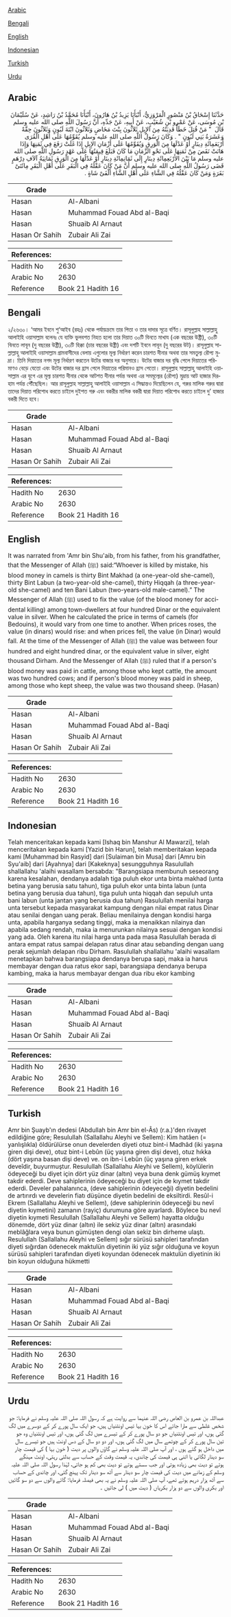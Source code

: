 [Arabic](#arabic)

[Bengali](#bengali)

[English](#english)

[Indonesian](#indonesian)

[Turkish](#turkish)

[Urdu](#urdu)

## Arabic


<div dir="rtl" lang="ar" style={{fontSize:'larger',backgroundColor:'#f8f9fa',padding:20}}>
حَدَّثَنَا إِسْحَاقُ بْنُ مَنْصُورٍ الْمَرْوَزِيُّ، أَنْبَأَنَا يَزِيدُ بْنُ هَارُونَ، أَنْبَأَنَا مُحَمَّدُ بْنُ رَاشِدٍ، عَنْ سُلَيْمَانَ بْنِ مُوسَى، عَنْ عَمْرِو بْنِ شُعَيْبٍ، عَنْ أَبِيهِ، عَنْ جَدِّهِ، أَنَّ رَسُولَ اللَّهِ صلى الله عليه وسلم قَالَ ‏ "‏ مَنْ قُتِلَ خَطَأً فَدِيَتُهُ مِنَ الإِبِلِ ثَلاَثُونَ بِنْتَ مَخَاضٍ وَثَلاَثُونَ ابْنَةَ لَبُونٍ وَثَلاَثُونَ حِقَّةً وَعَشَرَةُ بَنِي لَبُونٍ ‏"‏ ‏.‏ وَكَانَ رَسُولُ اللَّهِ صلى الله عليه وسلم يُقَوِّمُهَا عَلَى أَهْلِ الْقُرَى أَرْبَعَمِائَةِ دِينَارٍ أَوْ عَدْلَهَا مِنَ الْوَرِقِ وَيُقَوِّمُهَا عَلَى أَزْمَانِ الإِبِلِ إِذَا غَلَتْ رَفَعَ فِي ثَمَنِهَا وَإِذَا هَانَتْ نَقَصَ مِنْ ثَمَنِهَا عَلَى نَحْوِ الزَّمَانِ مَا كَانَ فَبَلَغَ قِيمَتُهَا عَلَى عَهْدِ رَسُولِ اللَّهِ صلى الله عليه وسلم مَا بَيْنَ الأَرْبَعِمِائَةِ دِينَارٍ إِلَى ثَمَانِمِائَةِ دِينَارٍ أَوْ عَدْلُهَا مِنَ الْوَرِقِ ثَمَانِيَةُ آلاَفِ دِرْهَمٍ قَضَى رَسُولُ اللَّهِ صلى الله عليه وسلم أَنَّ مَنْ كَانَ عَقْلُهُ فِي الْبَقَرِ عَلَى أَهْلِ الْبَقَرِ مِائَتَىْ بَقَرَةٍ وَمَنْ كَانَ عَقْلُهُ فِي الشَّاءِ عَلَى أَهْلِ الشَّاءِ أَلْفَىْ شَاةٍ ‏.‏
</div>
<div style={{backgroundColor:'#f8f9fa',padding:20, marginBottom: 10}}><table> <thead> <tr> <th>Grade</th> <th></th> </tr> </thead> <tbody> <tr><td>Hasan</td><td>Al-Albani</td></tr><tr><td>Hasan</td><td>Muhammad Fouad Abd al-Baqi</td></tr><tr><td>Hasan</td><td>Shuaib Al Arnaut</td></tr><tr><td>Hasan Or Sahih</td><td>Zubair Ali Zai</td></tr></tbody></table><table> <thead> <tr> <th>References:</th> <th></th> </tr> </thead> <tbody><tr><td>Hadith No</td><td>2630</td></tr><tr><td>Arabic No</td><td>2630</td></tr><tr><td>Reference</td><td>Book 21 Hadith 16</td></tr></tbody></table></div>

## Bengali


<div dir="ltr" lang="bn" style={{fontSize:'larger',backgroundColor:'#f8f9fa',padding:20}}>
২/২৬৩০। ‘আমর ইবনে শু‘আইব (রহঃ) থেকে পর্যায়ক্রমে তার পিতা ও তার দাদার সূত্রে বর্ণিত। রাসূলুল্লাহ সাল্লাল্লাহু আলাইহি ওয়াসাল্লাম বলেনঃ যে ব্যক্তি ভুলবশত নিহত হলো তার দিয়াত ৩০টি বিনতে মাখায (এক বছরের উষ্ট্রী), ৩০টি বিনতে লাবূন (দু বছরের উষ্ট্রী), ৩০টি হিক্কা (চার বছরের উষ্ট্রী) এবং দশটি ইবনে লাবূন (দু বছরের উট)। রাসূলুল্লাহ সাল্লাল্লাহু আলাইহি ওয়াসাল্লাম গ্রামবাসীদের বেলায় এগুলোর মূল্য নির্ধারণ করেন চারশত দীনার অথবা তার সমতুল্য রৌপ্য মুদ্রা। তিনি দিয়াতের নগদ মূল্য নির্ধারণ করতেন উটের বাজার দর অনুসারে। উটের বাজার দর বৃদ্ধি পেলে দিয়াতের পরিমাণও বেড়ে যেতো এবং উটের বাজার দর হ্রাস পেলে দিয়াতের পরিমানও হ্রাস পেতো। রাসূলুল্লাহ সাল্লাল্লাহু আলাইহি ওয়াসাল্লাম এর যুগে এর মূল্য চারশত দীনার থেকে আটশত দীনার পর্যন্ত অথবা এর সমমূল্যের (রৌপ্য) মুদ্রায় আট হাজার দিরহাম পর্যন্ত পৌঁছেছিল। আর রাসূলুল্লাহ সাল্লাল্লাহু আলাইহি ওয়াসাল্লাম এ সিদ্ধান্তও দিয়েছিলেন যে, গরুর মালিক গরুর দ্বারা তাদের দিয়াত পরিশোধ করতে চাইলে দুইশত গরু এবং বকরীর মালিক বকরী দ্বারা দিয়াত পরিশোধ করতে চাইলে দু’ হাজার বকরী দিতে হবে।
</div>
<div style={{backgroundColor:'#f8f9fa',padding:20, marginBottom: 10}}><table> <thead> <tr> <th>Grade</th> <th></th> </tr> </thead> <tbody> <tr><td>Hasan</td><td>Al-Albani</td></tr><tr><td>Hasan</td><td>Muhammad Fouad Abd al-Baqi</td></tr><tr><td>Hasan</td><td>Shuaib Al Arnaut</td></tr><tr><td>Hasan Or Sahih</td><td>Zubair Ali Zai</td></tr></tbody></table><table> <thead> <tr> <th>References:</th> <th></th> </tr> </thead> <tbody><tr><td>Hadith No</td><td>2630</td></tr><tr><td>Arabic No</td><td>2630</td></tr><tr><td>Reference</td><td>Book 21 Hadith 16</td></tr></tbody></table></div>

## English


<div dir="ltr" lang="en" style={{fontSize:'larger',backgroundColor:'#f8f9fa',padding:20}}>
It was narrated from 'Amr bin Shu'aib, from his father, from his grandfather, that the Messenger of Allah (ﷺ) said:“Whoever is killed by mistake, his blood money in camels is thirty Bint Makhad (a one-year-old she-camel), thirty Bint Labun (a two-year-old she-camel), thirty Hiqqah (a three-year-old she-camel) and ten Bani Labun (two-years-old male-camel).” The Messenger of Allah (ﷺ) used to fix the value (of the blood money for accidental killing) among town-dwellers at four hundred Dinar or the equivalent value in silver. When he calculated the price in terms of camels (for Bedouins), it would vary from one time to another. When prices roses, the value (in dinars) would rise: and when prices fell, the value (in Dinar) would fall. At the time of the Messenger of Allah (ﷺ) the value was between four hundred and eight hundred dinar, or the equivalent value in silver, eight thousand Dirham. And the Messenger of Allah (ﷺ) ruled that if a person's blood money was paid in cattle, among those who kept cattle, the amount was two hundred cows; and if person's blood money was paid in sheep, among those who kept sheep, the value was two thousand sheep. (Hasan)
</div>
<div style={{backgroundColor:'#f8f9fa',padding:20, marginBottom: 10}}><table> <thead> <tr> <th>Grade</th> <th></th> </tr> </thead> <tbody> <tr><td>Hasan</td><td>Al-Albani</td></tr><tr><td>Hasan</td><td>Muhammad Fouad Abd al-Baqi</td></tr><tr><td>Hasan</td><td>Shuaib Al Arnaut</td></tr><tr><td>Hasan Or Sahih</td><td>Zubair Ali Zai</td></tr></tbody></table><table> <thead> <tr> <th>References:</th> <th></th> </tr> </thead> <tbody><tr><td>Hadith No</td><td>2630</td></tr><tr><td>Arabic No</td><td>2630</td></tr><tr><td>Reference</td><td>Book 21 Hadith 16</td></tr></tbody></table></div>

## Indonesian


<div dir="ltr" lang="id" style={{fontSize:'larger',backgroundColor:'#f8f9fa',padding:20}}>
Telah menceritakan kepada kami [Ishaq bin Manshur Al Mawarzi], telah menceritakan kepada kami [Yazid bin Harun], telah memberitakan kepada kami [Muhammad bin Rasyid] dari [Sulaiman bin Musa] dari [Amru bin Syu'aib] dari [Ayahnya] dari [Kakeknya] sesungguhnya Rasulullah shallallahu 'alaihi wasallam bersabda: "Barangsiapa membunuh seseorang karena kesalahan, dendanya adalah tiga puluh ekor unta binta makhad (unta betina yang berusia satu tahun), tiga puluh ekor unta binta labun (unta betina yang berusia dua tahun), tiga puluh unta hiqqah dan sepuluh unta bani labun (unta jantan yang berusia dua tahun) Rasulullah menilai harga unta tersebut kepada masyarakat kampung dengan nilai empat ratus Dinar atau senilai dengan uang perak. Beliau menilainya dengan kondisi harga unta, apabila harganya sedang tinggi, maka ia menaikkan nilainya dan apabila sedang rendah, maka ia menurunkan nilainya sesuai dengan kondisi yang ada. Oleh karena itu nilai harga unta pada masa Rasulullah berada di antara empat ratus sampai delapan ratus dinar atau sebanding dengan uang perak sejumlah delapan ribu Dirham. Rasulullah shallallahu 'alaihi wasallam menetapkan bahwa barangsiapa dendanya berupa sapi, maka ia harus membayar dengan dua ratus ekor sapi, barangsiapa dendanya berupa kambing, maka ia harus membayar dengan dua ribu ekor kambing
</div>
<div style={{backgroundColor:'#f8f9fa',padding:20, marginBottom: 10}}><table> <thead> <tr> <th>Grade</th> <th></th> </tr> </thead> <tbody> <tr><td>Hasan</td><td>Al-Albani</td></tr><tr><td>Hasan</td><td>Muhammad Fouad Abd al-Baqi</td></tr><tr><td>Hasan</td><td>Shuaib Al Arnaut</td></tr><tr><td>Hasan Or Sahih</td><td>Zubair Ali Zai</td></tr></tbody></table><table> <thead> <tr> <th>References:</th> <th></th> </tr> </thead> <tbody><tr><td>Hadith No</td><td>2630</td></tr><tr><td>Arabic No</td><td>2630</td></tr><tr><td>Reference</td><td>Book 21 Hadith 16</td></tr></tbody></table></div>

## Turkish


<div dir="ltr" lang="tr" style={{fontSize:'larger',backgroundColor:'#f8f9fa',padding:20}}>
Amr bin Şuayb'ın dedesi (Abdullah bin Amr bin el-Âs) (r.a.)'den rivayet edildiğine göre; Resulullah (Sallallahu Aleyhi ve Sellem): Kim hatâen (= yanlışlıkla) öldürülürse onun develerden diyeti otuz bint-i Madhâd (iki yaşına giren dişi deve), otuz bint-i Lebûn (üç yaşına giren dişi deve), otuz hıkka (dört yaşına basan dişi deve) ve. on ibn-i Lebûn (üç yaşına giren erkek deveîdir, buyurmuştur. Resulullah (Sallallahu Aleyhi ve Sellem), köylülerin ödeyeceği bu diyet için dört yüz dinar (altın) veya buna denk gümüş kıymet takdir ederdi. Deve sahiplerinin ödeyeceği bu diyet için de kıymet takdir ederdi. Develer pahalanınca, (deve sahiplerinin ödeyeceği) diyetin bedelini de artırırdı ve develerin fiatı düşünce diyetin bedelini de eksiltirdi. Resûl-i Ekrem (Sallallahu Aleyhi ve Sellem), (deve sahiplerinin ödeyeceği bu nevî diyetin kıymetini) zamanın (rayiç) durumuna göre ayarlardı. Böylece bu nevî diyetin kıymeti Resulullah (Sallallahu Aleyhi ve Sellem) hayatta olduğu dönemde, dört yüz dinar (altın) ile sekiz yüz dinar (altın) arasındaki meblâğlara veya bunun gümüşten dengi olan sekiz bin dirheme ulaştı. Resulullah (Sallallahu Aleyhi ve Sellem) sığır sürüsü sahipleri tarafından diyeti sığırdan ödenecek maktulün diyetinin iki yüz sığır olduğuna ve koyun sürüsü sahipleri tarafından diyeti koyundan ödenecek maktulün diyetinin iki bin koyun olduğuna hükmetti
</div>
<div style={{backgroundColor:'#f8f9fa',padding:20, marginBottom: 10}}><table> <thead> <tr> <th>Grade</th> <th></th> </tr> </thead> <tbody> <tr><td>Hasan</td><td>Al-Albani</td></tr><tr><td>Hasan</td><td>Muhammad Fouad Abd al-Baqi</td></tr><tr><td>Hasan</td><td>Shuaib Al Arnaut</td></tr><tr><td>Hasan Or Sahih</td><td>Zubair Ali Zai</td></tr></tbody></table><table> <thead> <tr> <th>References:</th> <th></th> </tr> </thead> <tbody><tr><td>Hadith No</td><td>2630</td></tr><tr><td>Arabic No</td><td>2630</td></tr><tr><td>Reference</td><td>Book 21 Hadith 16</td></tr></tbody></table></div>

## Urdu


<div dir="rtl" lang="ur" style={{fontSize:'larger',backgroundColor:'#f8f9fa',padding:20}}>
عبداللہ بن عمرو بن العاص رضی اللہ عنہما سے روایت ہے کہ رسول اللہ صلی اللہ علیہ وسلم نے فرمایا: جو شخص غلطی سے مارا جائے اس کا خون بہا تیس اونٹنیاں ہیں، جو ایک سال پورے کر کے دوسرے میں لگ گئی ہوں، اور تیس اونٹنیاں جو دو سال پورے کر کے تیسرے میں لگ گئی ہوں، اور تیس اونٹنیاں وہ جو تین سال پورے کر کے چوتھے سال میں لگ گئی ہوں، اور دو دو سال کے دس اونٹ ہیں جو تیسرے سال میں داخل ہو گئے ہوں ، اور آپ صلی اللہ علیہ وسلم نے گاؤں والوں پر دیت ( خون بہا ) کی قیمت چار سو دینار لگائی یا اتنی ہی قیمت کی چاندی، یہ قیمت وقت کے حساب سے بدلتی رہتی، اونٹ مہنگے ہوتے تو دیت بھی زیادہ ہوتی اور جب سستے ہوتے تو دیت بھی کم ہو جاتی، لہٰذا رسول اللہ صلی اللہ علیہ وسلم کے زمانے میں دیت کی قیمت چار سو دینار سے آٹھ سو دینار تک پہنچ گئی، اور چاندی کے حساب سے آٹھ ہزار درہم ہوتے تھے، آپ صلی اللہ علیہ وسلم نے یہ بھی فیصلہ فرمایا: گائے والوں سے دو سو گائیں اور بکری والوں سے دو ہزار بکریاں ( دیت میں ) لی جائیں ۔
</div>
<div style={{backgroundColor:'#f8f9fa',padding:20, marginBottom: 10}}><table> <thead> <tr> <th>Grade</th> <th></th> </tr> </thead> <tbody> <tr><td>Hasan</td><td>Al-Albani</td></tr><tr><td>Hasan</td><td>Muhammad Fouad Abd al-Baqi</td></tr><tr><td>Hasan</td><td>Shuaib Al Arnaut</td></tr><tr><td>Hasan Or Sahih</td><td>Zubair Ali Zai</td></tr></tbody></table><table> <thead> <tr> <th>References:</th> <th></th> </tr> </thead> <tbody><tr><td>Hadith No</td><td>2630</td></tr><tr><td>Arabic No</td><td>2630</td></tr><tr><td>Reference</td><td>Book 21 Hadith 16</td></tr></tbody></table></div>